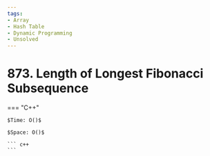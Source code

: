 ```yaml
---
tags:
- Array
- Hash Table
- Dynamic Programming
- Unsolved
---
```



# 873. Length of Longest Fibonacci Subsequence

=== "C++"

    $Time: O()$

    $Space: O()$

    ``` c++
    ```